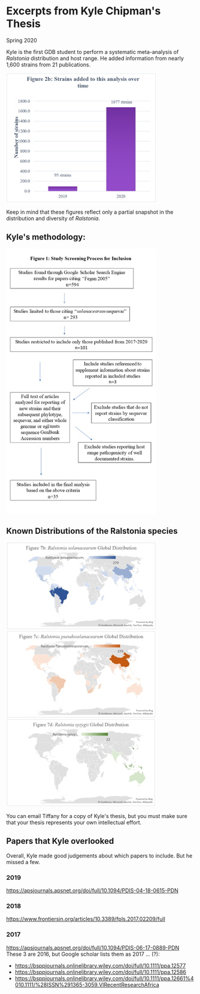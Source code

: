 # Excerpts from Kyle Chipman's Thesis
Spring 2020

Kyle is the first GDB student to perform a systematic meta-analysis of *Ralstonia* distribution and host range. He added information from nearly 1,600 strains from 21 publications. 

<img src="images/2020_kyle/fig_number_of_strains.png" width="400"/>

Keep in mind that these figures reflect only a partial snapshot in the distribution and diversity of *Ralstonia*. 

## Kyle's methodology:

<img src="images/2020_kyle/fig_approach.png" width="400"/>

## Known Distributions of the Ralstonia species

<img src="images/2020_kyle/fig_distribution_sol.png" width="400"/>

<img src="images/2020_kyle/fig_distribution_pseu.png" width="400"/>

<img src="images/2020_kyle/fig_distribution_syz.png" width="400"/>

You can email Tiffany for a copy of Kyle's thesis, but you must make sure that your thesis represents your own intellectual effort. 


## Papers that Kyle overlooked
Overall, Kyle made good judgements about which papers to include. But he missed a few. 
### 2019
https://apsjournals.apsnet.org/doi/full/10.1094/PDIS-04-18-0615-PDN

### 2018
https://www.frontiersin.org/articles/10.3389/fpls.2017.02209/full

### 2017
https://apsjournals.apsnet.org/doi/full/10.1094/PDIS-06-17-0889-PDN
These 3 are 2016, but Google scholar lists them as 2017 ... (?):
*	https://bsppjournals.onlinelibrary.wiley.com/doi/full/10.1111/ppa.12577
*	https://bsppjournals.onlinelibrary.wiley.com/doi/full/10.1111/ppa.12586 
*	https://bsppjournals.onlinelibrary.wiley.com/doi/full/10.1111/ppa.12661%4010.1111/%28ISSN%291365-3059.VIRecentResearchAfrica
